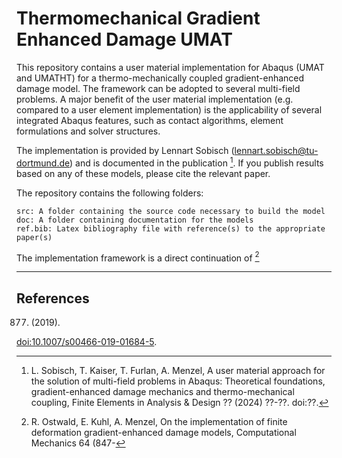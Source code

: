 # Thermomechanical Gradient Enhanced Damage UMAT
This repository contains a user material implementation for Abaqus (UMAT and UMATHT) for a thermo-mechanically coupled gradient-enhanced damage model. The framework can be adopted to several multi-field problems. 
A major benefit of the user material implementation (e.g. compared to a user element implementation) is the applicability of several integrated Abaqus features, such as contact algorithms, element formulations and solver structures. 

The implementation is provided by Lennart Sobisch (<lennart.sobisch@tu-dortmund.de>) and is documented in the publication  [^1].
If you publish results based on any of these models, please cite the relevant paper.

The repository contains the following folders:

    src: A folder containing the source code necessary to build the model
    doc: A folder containing documentation for the models
    ref.bib: Latex bibliography file with reference(s) to the appropriate paper(s)

The implementation framework is a direct continuation of [^2]

---
## References
[^1]: L. Sobisch, T. Kaiser, T. Furlan, A. Menzel, A user material approach for the solution of multi-field problems in Abaqus: Theoretical foundations, gradient-enhanced damage mechanics and thermo-mechanical coupling, Finite Elements in Analysis & Design ?? (2024) ??-??. doi:??.
[^2]: R. Ostwald, E. Kuhl, A. Menzel, On the implementation of finite deformation gradient-enhanced damage models, Computational Mechanics 64 (847-
877) (2019). 

<doi:10.1007/s00466-019-01684-5>.
